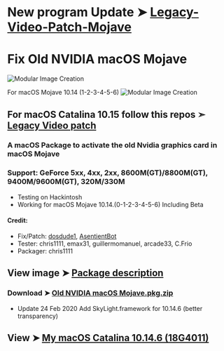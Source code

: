 
# New program Update ➤ [Legacy-Video-Patch-Mojave](https://github.com/chris1111/Legacy-Video-Patch-Mojave)

# Fix Old NVIDIA macOS Mojave

![Modular Image Creation](https://i25.servimg.com/u/f25/18/50/18/69/68747423.png)

For macOS Mojave 10.14 (1-2-3-4-5-6)
![Modular Image Creation](https://i25.servimg.com/u/f25/18/50/18/69/webp_n16.gif)

## For macOS Catalina 10.15 follow this repos ➣ [Legacy Video patch](https://github.com/chris1111/Legacy-Video-patch)

### A macOS Package to activate the old Nvidia graphics card in macOS Mojave
### Support: GeForce 5xx, 4xx, 2xx, 8600M(GT)/8800M(GT), 9400M/9600M(GT), 320M/330M

- Testing on Hackintosh
- Working for macOS Mojave 10.14.(0-1-2-3-4-5-6) Including Beta



#### Credit: 
- Fix/Patch: [dosdude1](https://forums.macrumors.com/members/dosdude1.669685/), [AsentientBot](https://forums.macrumors.com/members/asentientbot.1135186/)
- Tester: chris1111, emax31, guillermomanuel, arcade33, C.Frio
- Packager: chris1111


## View image ➤ [Package description](https://drive.google.com/drive/folders/1uZZJqktkxuBTTLKbeNMXF6oXJEQfB2s7?usp=sharing)


### Download ➤ [Old NVIDIA macOS Mojave.pkg.zip](https://github.com/chris1111/Fix-Old-NVIDIA-macOS-Mojave/releases/tag/V1)
- Update 24 Feb 2020 Add SkyLight.framework for 10.14.6 (better transparency)


## View ➤ [My macOS Catalina 10.14.6 (18G4011)](https://i25.servimg.com/u/f25/18/50/18/69/transp10.png)

